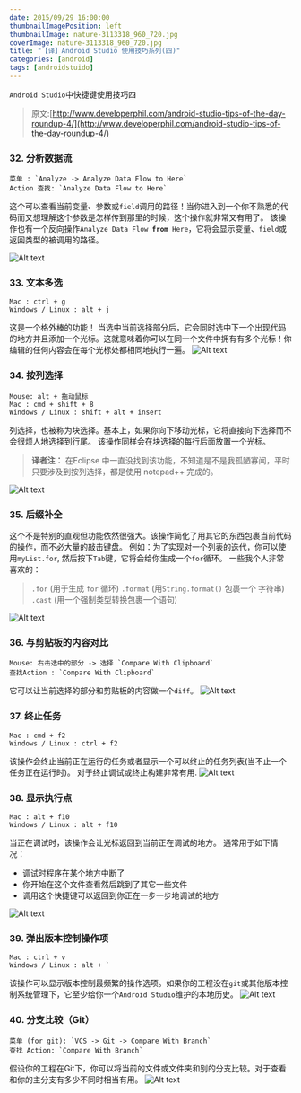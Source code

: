 ```yaml
---
date: 2015/09/29 16:00:00
thumbnailImagePosition: left
thumbnailImage: nature-3113318_960_720.jpg
coverImage: nature-3113318_960_720.jpg
title: "【译】Android Studio 使用技巧系列(四)"
categories: [android]
tags: [androidstuido]
---
```


`Android Studio`中快捷键使用技巧四
<!-- excerpt -->

> 原文:[http://www.developerphil.com/android-studio-tips-of-the-day-roundup-4/](http://www.developerphil.com/android-studio-tips-of-the-day-roundup-4/)

### 32.  分析数据流
```
菜单 : `Analyze -> Analyze Data Flow to Here`
Action 查找: `Analyze Data Flow to Here`
```
这个可以查看当前变量、参数或`field`调用的路径！当你进入到一个你不熟悉的代码而又想理解这个参数是怎样传到那里的时候，这个操作就非常又有用了。
该操作也有一个反向操作`Analyze Data Flow `**`from`**` Here`，它将会显示变量、`field`或返回类型的被调用的路径。

![Alt text](./32.gif)

### 33.  文本多选
```
Mac : ctrl + g
Windows / Linux : alt + j
```
这是一个格外棒的功能！
当选中当前选择部分后，它会同时选中下一个出现代码的地方并且添加一个光标。这就意味着你可以在同一个文件中拥有有多个光标！你编辑的任何内容会在每个光标处都相同地执行一遍。
![Alt text](./33.gif)

### 34.  按列选择
```
Mouse: alt + 拖动鼠标
Mac : cmd + shift + 8
Windows / Linux : shift + alt + insert
```
列选择，也被称为块选择。基本上，如果你向下移动光标，它将直接向下选择而不会很烦人地选择到行尾。
该操作同样会在块选择的每行后面放置一个光标。
> **译者注：**  在Eclipse 中一直没找到该功能，不知道是不是我孤陋寡闻，平时只要涉及到按列选择，都是使用 notepad++ 完成的。

![Alt text](./34.gif)

### 35.  后缀补全
这个不是特别的直观但功能依然很强大。该操作简化了用其它的东西包裹当前代码的操作，而不必大量的敲击键盘。 
例如：为了实现对一个列表的迭代，你可以使用`myList.for`, 然后按下`Tab`键，它将会给你生成一个`for`循环。
一些我个人非常喜欢的：
> `.for` (用于生成 `for` 循环)
> `.format` (用`String.format()` 包裹一个 字符串)
> `.cast` (用一个强制类型转换包裹一个语句)

![Alt text](./35.gif)

### 36.  与剪贴板的内容对比
```
Mouse: 右击选中的部分 -> 选择 `Compare With Clipboard`
查找Action : `Compare With Clipboard`
```
它可以让当前选择的部分和剪贴板的内容做一个`diff`。
![Alt text](./36.gif)

### 37.  终止任务
```
Mac : cmd + f2
Windows / Linux : ctrl + f2
```
该操作会终止当前正在运行的任务或者显示一个可以终止的任务列表(当不止一个任务正在运行时)。 
对于终止调试或终止构建非常有用.
![Alt text](./37.gif)

### 38.  显示执行点
```
Mac : alt + f10
Windows / Linux : alt + f10
```
当正在调试时，该操作会让光标返回到当前正在调试的地方。
通常用于如下情况：
- 调试时程序在某个地方中断了
- 你开始在这个文件查看然后跳到了其它一些文件
- 调用这个快捷键可以返回到你正在一步一步地调试的地方

![Alt text](./38.gif)


### 39. 弹出版本控制操作项
```
Mac : ctrl + v
Windows / Linux : alt + `
```
该操作可以显示版本控制最频繁的操作选项。如果你的工程没在`git`或其他版本控制系统管理下，它至少给你一个`Android Studio`维护的本地历史。
![Alt text](./39.gif)

### 40. 分支比较（Git）
```
菜单 (for git): `VCS -> Git -> Compare With Branch`
查找 Action: `Compare With Branch`
```
假设你的工程在Git下，你可以将当前的文件或文件夹和别的分支比较。对于查看和你的主分支有多少不同时相当有用。
![Alt text](/40.gif)
